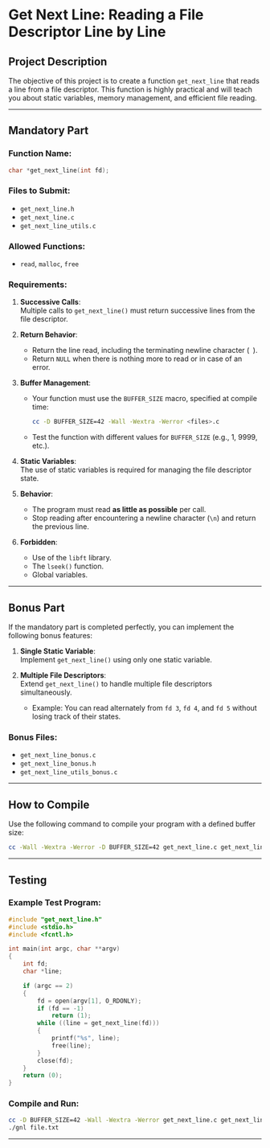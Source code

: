 
# **Get Next Line: Reading a File Descriptor Line by Line**

## **Project Description**
The objective of this project is to create a function `get_next_line` that reads a line from a file descriptor. This function is highly practical and will teach you about static variables, memory management, and efficient file reading.

---

## **Mandatory Part**

### **Function Name**:
```c
char *get_next_line(int fd);
```

### **Files to Submit**:
- `get_next_line.h`  
- `get_next_line.c`  
- `get_next_line_utils.c`  

### **Allowed Functions**:
- `read`, `malloc`, `free`

### **Requirements**:
1. **Successive Calls**:  
   Multiple calls to `get_next_line()` must return successive lines from the file descriptor.

2. **Return Behavior**:  
   - Return the line read, including the terminating newline character (`
`).  
   - Return `NULL` when there is nothing more to read or in case of an error.

3. **Buffer Management**:
   - Your function must use the `BUFFER_SIZE` macro, specified at compile time:
     ```bash
     cc -D BUFFER_SIZE=42 -Wall -Wextra -Werror <files>.c
     ```
   - Test the function with different values for `BUFFER_SIZE` (e.g., 1, 9999, etc.).

4. **Static Variables**:  
   The use of static variables is required for managing the file descriptor state.

5. **Behavior**:
   - The program must read **as little as possible** per call.  
   - Stop reading after encountering a newline character (`\n`) and return the previous line.

6. **Forbidden**:
   - Use of the `libft` library.  
   - The `lseek()` function.  
   - Global variables.

---

## **Bonus Part**

If the mandatory part is completed perfectly, you can implement the following bonus features:

1. **Single Static Variable**:  
   Implement `get_next_line()` using only one static variable.

2. **Multiple File Descriptors**:  
   Extend `get_next_line()` to handle multiple file descriptors simultaneously.  
   - Example: You can read alternately from `fd 3`, `fd 4`, and `fd 5` without losing track of their states.

### **Bonus Files**:
- `get_next_line_bonus.c`  
- `get_next_line_bonus.h`  
- `get_next_line_utils_bonus.c`  

---

## **How to Compile**

Use the following command to compile your program with a defined buffer size:

```bash
cc -Wall -Wextra -Werror -D BUFFER_SIZE=42 get_next_line.c get_next_line_utils.c main.c -o gnl
```

---

## **Testing**

### Example Test Program:

```c
#include "get_next_line.h"
#include <stdio.h>
#include <fcntl.h>

int main(int argc, char **argv)
{
    int fd;
    char *line;

    if (argc == 2)
    {
        fd = open(argv[1], O_RDONLY);
        if (fd == -1)
            return (1);
        while ((line = get_next_line(fd)))
        {
            printf("%s", line);
            free(line);
        }
        close(fd);
    }
    return (0);
}
```

### Compile and Run:
```bash
cc -D BUFFER_SIZE=42 -Wall -Wextra -Werror get_next_line.c get_next_line_utils.c main.c -o gnl
./gnl file.txt
```

---
